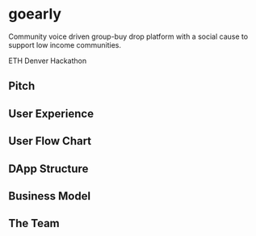 # goearly

Community voice driven group-buy drop platform with a social cause to support low income communities. 

ETH Denver Hackathon

## Pitch

<!-- VIDEO -->

<!-- Problems/challenges addressed -->

<!-- The solution -->

<!-- Why is this important to us? -->

## User Experience

<!-- add a gif -->


## User Flow Chart


## DApp Structure

## Business Model

## The Team
<!-- About -->

